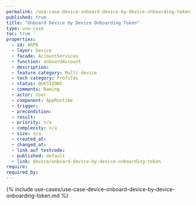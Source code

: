 ```yaml
---
permalink: /use-case-device-onboard-device-by-device-onboarding-token
published: true
title: "Onboard Device by Device Onboarding Token"
type: use-case
toc: true
properties:
  - id: ARP6
  - layer: Device
  - facade: AccountServices
  - function: onboardAccount
  - description:
  - feature category: Multi-device
  - tech category: Profiles
  - status: QUESTIONS
  - comments: Naming
  - actor: User
  - component: AppRuntime
  - trigger:
  - precondition:
  - result:
  - priority: n/a
  - complexity: n/a
  - size: n/a
  - created_at:
  - changed_at:
  - link auf testcode:
  - published: default
  - link: device/onboard-device-by-device-onboarding-token
require:
required_by:
---
```


{% include use-cases/use-case-device-onboard-device-by-device-onboarding-token.md %}
